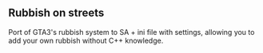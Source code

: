 ## Rubbish on streets

Port of GTA3's rubbish system to SA + ini file with settings, allowing you to add your own rubbish without C++ knowledge.
